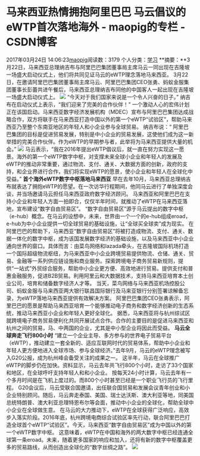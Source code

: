 # 马来西亚热情拥抱阿里巴巴 马云倡议的eWTP首次落地海外 - maopig的专栏 - CSDN博客
2017年03月24日 14:06:23[maopig](https://me.csdn.net/maopig)阅读数：3179
个人分类：[学习](https://blog.csdn.net/maopig/article/category/6814667)
**摘要：**3月22日，马来西亚总理纳吉布与阿里巴巴集团董事局主席马云一同出现在吉隆坡一场盛大启动仪式上，他们将共同见证马云的eWTP理念落地马来西亚。
3月22日，在邀请阿里巴巴集团董事局主席马云、阿里巴巴集团CEO张勇、蚂蚁金服集团董事长彭蕾共进午餐后，马来西亚总理纳吉布同他的中国客人一起出现在吉隆坡一场盛大启动仪式上。
![](http://image.uczzd.cn/15389185203642702006.jpeg?id=0)
“今天对于我们国家来说是一个令人兴奋的日子。” 纳吉布在启动仪式上表示，“我们迎来了完美的合作伙伴！”
一个激动人心的宏伟计划正在该国启动。马来西亚数字经济发展机构（MDEC）宣布与阿里巴巴集团达成战略合作，双方将联手在马来西亚打造中国以外的第一个eWTP“试验区”，帮助马来西亚乃至整个东南亚地区的年轻人和小企业参与全球贸易。
纳吉布说：“ 阿里巴巴集团的目标是促进贸易发展，特别是中小企业的贸易发展，这使他们成为这一新举措的完美合作伙伴。作为eWTP的早期参与者，此举将为马来西亚提供大量的机会。”
![](http://image.uczzd.cn/21285012303156285.jpeg?id=0&width=720)
马云表示，“我在2016年提出eWTP倡议后，就一直在努力实现这一愿景。海外的第一个eWTP数字中枢，对支撑未来全球小企业和年轻人的发展及eWTP的推动非常重要，通过物流、支付、通关、大数据方面的创新，政府的支持，和企业界进行合作，我们将实现eWTP的愿景，使小企业和年轻人在全球化中受益。”
**首个海外eWTP数字中枢落地马来西亚**
早在去年10月，马来西亚总理纳吉布就表达了拥抱eWTP的愿望。在一次访华行程期间，他同马云进行了单独深度会谈，并当场邀请马云担任马来西亚政府数字经济顾问。
马来西亚和阿里巴巴在支持小企业和年轻人方面一拍即合，仅仅半年时间，就推动了eWTP在马来西亚落地，宣布建设“数字自由贸易区”。
“数字自由贸易区”源于马云提出的数字中枢（e-hub）概念。在马云的设想中，未来，世界由一个一个的e-hub组成eroad，e-hub为中小企业提供一切全球贸易的基础设施，让“全球买全球卖”成为现实。
在阿里巴巴的帮助下，马来西亚“数字自由贸易区”将被打造成物流、支付、通关、数据一体化的数字中枢，成为该国发展数字经济的基础设施，以及马来西亚中小企业通向世界的窗口。具体而言：由菜鸟网络和lazada牵头，在吉隆坡国际机场打造一个国际超级物流枢纽，为马来西亚中小企业跨境贸易提供物流、仓储、通关、贸易、金融等一系列供应链设施和商业服务。探索跨境电子商务贸易新规则，提供“一站式”外贸综合服务，帮助中小企业更方便、高效地进行贸易。提供支付和普惠金融服务，促进B2B贸易。利用阿里云和大数据技术，支持马来西亚培育本土创业公司，培育和储备数字经济人才等。
当天，菜鸟网络与马来西亚机场控股公司、蚂蚁金服与马来西亚两大银行联昌国际银行及马来亚银行分别签署谅解备忘录，为eWTP落地马来西亚提供有效解决方案。
阿里巴巴集团CEO张勇表示，阿里巴巴的愿景是帮助马来西亚培育一个能够推动电子商务和数字经济创新的生态系统，推动马来西亚小企业和年轻人更好全球化。
据悉，马来西亚将与杭州综试区就跨境电子商务贸易便利化共同开展试点合作。合作的主要目的是促进马来西亚和杭州之间的贸易，马、中两国的企业，尤其是中小型企业将因此而受益。
**马云全球奔走飞行800小时**
“建立一个企业主导、多方参与的世界电子贸易平台（eWTP），推动建立一套全新的、适应互联网时代的贸易体系，帮助中小企业和年轻人更方便地进入全球市场、参与全球经济。”去年9月，马云的eWTP理念被写入G20公报，成为杭州峰会备受关注的成果之一。
这半年，马云在全球推广eWTP的脚步仍在加快。资料显示，马云去年共飞行800个小时，走访了33个国家和地区，在全球呼吁支持年轻人和和小企业。
按每天24小时计算，马云去年有一个多月时间是在飞机上度过的。而800个小时甚至已经是一个职业飞行员的飞行里程。
G20会议后，马云受联合国邀请，出任联合国贸易和发展会议青年创业和小企业特别顾问。随后，马云奔走泰国、美国、瑞士达沃斯、澳大利亚等地，同美国总统特朗普、澳大利亚总理特恩布尔等会面，推动中小企业的全球化，帮助全球中小企业在全球做生意。
在马云的大力推动下，eWTP在全球获得广泛响应，高效步入落实阶段。2016年底，杭州跨境电商综合试验区率先行动，联合阿里巴巴打造全球首个eWTP“试验区”。今天，马来西亚“数字自由贸易区”成为中国以外的第一个eWTP数字中枢。
这意味着，eWTP在中国和海外的两大数字中枢已经连通全球第一条eroad。未来，随着更多国家的响应和加入，还将有新的数字中枢覆盖更多的贸易路线，从而创造出全球化的“数字丝绸之路”。
![](http://image.uczzd.cn/11520160496737880157.jpeg?id=0&width=720)
